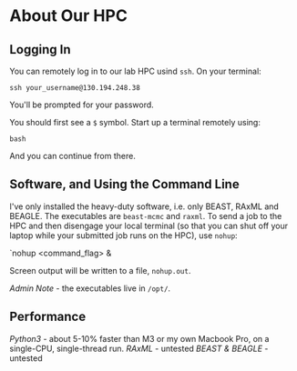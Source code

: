 # About Our HPC

## Logging In
You can remotely log in to our lab HPC usind `ssh`. On your terminal:

```
ssh your_username@130.194.248.38
```

You'll be prompted for your password. 

You should first see a `$` symbol. Start up a terminal remotely using:

```
bash
```

And you can continue from there.

## Software, and Using the Command Line

I've only installed the heavy-duty software, i.e. only BEAST, RAxML and BEAGLE. The executables are `beast-mcmc` and `raxml`. To send a job to the HPC and then disengage your local terminal (so that you can shut off your laptop while your submitted job runs on the HPC), use `nohup`:

`nohup <command> <command_flag> &

Screen output will be written to a file, `nohup.out`. 

*Admin Note* - the executables live in `/opt/`. 

## Performance

*Python3* - about 5-10% faster than M3 or my own Macbook Pro, on a single-CPU, single-thread run. 
*RAxML* - untested
*BEAST & BEAGLE* - untested
